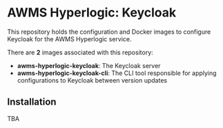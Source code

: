 
# AWMS Hyperlogic: Keycloak

This repository holds the configuration and Docker images to configure Keycloak for the AWMS Hyperlogic service.

There are **2** images associated with this repository:

- **awms-hyperlogic-keycloak**: The Keycloak server
- **awms-hyperlogic-keycloak-cli**: The CLI tool responsible for applying configurations to Keycloak between version updates
## Installation
TBA